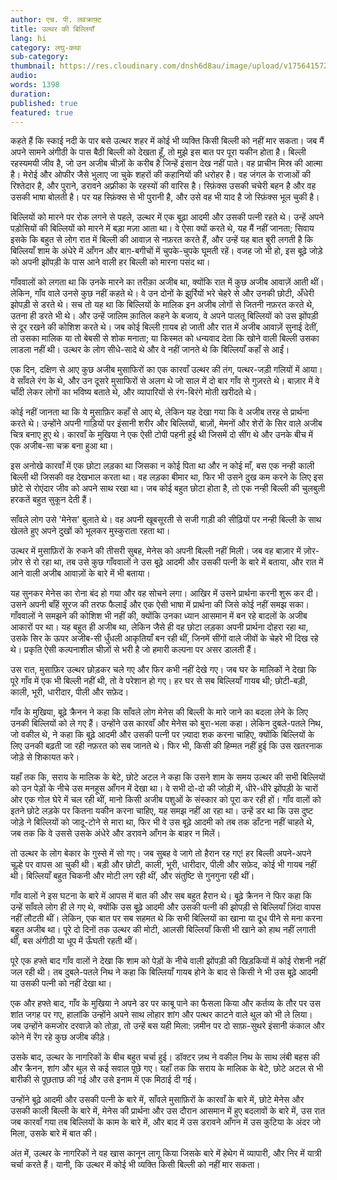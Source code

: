```yaml
---
author: एच. पी. लवक्राफ़्ट
title: उल्थर की बिल्लियाँ
lang: hi
category: लघु-कथा
sub-category:
thumbnail: https://res.cloudinary.com/dnsh6d8au/image/upload/v1756415721/The-Cats-of-Ulthar_jqyh5u.jpg
audio:
words: 1398
duration:
published: true
featured: true
---
```


कहते हैं कि स्काई नदी के पार बसे उल्थर शहर में कोई भी व्यक्ति किसी बिल्ली को नहीं मार सकता। जब मैं अपने सामने अंगीठी के पास बैठी बिल्ली को देखता हूँ, तो मुझे इस बात पर पूरा यकीन होता है। बिल्ली रहस्यमयी जीव है, जो उन अजीब चीज़ों के करीब है जिन्हें इंसान देख नहीं पाते। वह प्राचीन मिस्र की आत्मा है। मेरोई और ओफीर जैसे भुलाए जा चुके शहरों की कहानियों की धरोहर है। वह जंगल के राजाओं की रिश्तेदार है, और पुराने, डरावने अफ़्रीका के रहस्यों की वारिस है। स्फ़िंक्स उसकी चचेरी बहन है और वह उसकी भाषा बोलती है। पर यह स्फ़िंक्स से भी पुरानी है, और उसे वह भी याद है जो स्फ़िंक्स भूल चुकी है।

बिल्लियों को मारने पर रोक लगने से पहले, उल्थर में एक बूढ़ा आदमी और उसकी पत्नी रहते थे। उन्हें अपने पड़ोसियों की बिल्लियों को मारने में बड़ा मज़ा आता था। वे ऐसा क्यों करते थे, यह मैं नहीं जानता; सिवाय इसके कि बहुत से लोग रात में बिल्ली की आवाज़ से नफ़रत करते हैं, और उन्हें यह बात बुरी लगती है कि बिल्लियाँ शाम के अंधेरे में आँगन और बाग़-बगीचों में चुपके-चुपके घूमती रहें।
वजह जो भी हो, इस बूढ़े जोड़े को अपनी झोंपड़ी के पास आने वाली हर बिल्ली को मारना पसंद था। 

गाँववालों को लगता था कि उनके मारने का तरीक़ा अजीब था, क्योंकि रात में कुछ अजीब आवाज़ें आती थीं। लेकिन, गाँव वाले उनसे कुछ नहीं कहते थे। वे उन दोनों के झुर्रियों भरे चेहरे से और उनकी छोटी, अँधेरी झोपड़ी से डरते थे। सच तो यह था कि बिल्लियों के मालिक इन अजीब लोगों से जितनी नफ़रत करते थे, उतना ही डरते भी थे। और उन्हें जालिम क़ातिल कहने के बजाय, वे अपने पालतू बिल्लियों को उस झोंपड़ी से दूर रखने की कोशिश करते थे। जब कोई बिल्ली ग़ायब हो जाती और रात में अजीब आवाज़ें सुनाई देतीं, तो उसका मालिक या तो बेबसी से शोक मनाता; या किस्मत को धन्यवाद देता कि खोने वाली बिल्ली उसका लाडला नहीं थी। उल्थर के लोग सीधे-सादे थे और वे नहीं जानते थे कि बिल्लियाँ कहाँ से आईं।

एक दिन, दक्षिण से आए कुछ अजीब मुसाफिरों का एक कारवाँ उल्थर की तंग, पत्थर-जड़ी गलियों में आया। वे साँवले रंग के थे, और उन दूसरे मुसाफिरों से अलग थे जो साल में दो बार गाँव से गुज़रते थे। बाज़ार में वे चाँदी लेकर लोगों का भविष्य बताते थे, और व्यापारियों से रंग-बिरंगे मोती खरीदते थे।

कोई नहीं जानता था कि ये मुसाफ़िर कहाँ से आए थे, लेकिन यह देखा गया कि वे अजीब तरह से प्रार्थना करते थे। उन्होंने अपनी गाड़ियों पर इंसानी शरीर और बिल्लियों, बाज़ों, मेमनों और शेरों के सिर वाले अजीब चित्र बनाए हुए थे। कारवाँ के मुखिया ने एक ऐसी टोपी पहनी हुई थी जिसमें दो सींग थे और उनके बीच में एक अजीब-सा चक्र बना हुआ था।

इस अनोखे कारवाँ में एक छोटा लड़का था जिसका न कोई पिता था और न कोई माँ, बस एक नन्ही काली बिल्ली थी जिसकी वह देखभाल करता था। वह लड़का बीमार था, फिर भी उसने दुख कम करने के लिए इस छोटे से रोएंदार जीव को अपने साथ रखा था। जब कोई बहुत छोटा होता है, तो एक नन्ही  बिल्ली की चुलबुली हरकतें बहुत सुकून देती हैं।

साँवले लोग उसे 'मेनेस' बुलाते थे। वह अपनी खूबसूरती से सजी गाड़ी की सीढ़ियों पर नन्ही बिल्ली के साथ खेलते हुए अपने दुखों को भूलकर मुस्कुराता रहता था।

उल्थर में मुसाफ़िरों के रुकने की तीसरी सुबह, मेनेस को अपनी बिल्ली नहीं मिली। जब वह बाज़ार में ज़ोर-ज़ोर से रो रहा था, तब उसे कुछ गाँववालों ने उस बूढ़े आदमी और उसकी पत्नी के बारे में बताया, और रात में आने वाली अजीब आवाज़ों के बारे में भी बताया।

यह सुनकर मेनेस का रोना बंद हो गया और वह सोचने लगा। आखिर में उसने प्रार्थना करनी शुरू कर दी। उसने अपनी बाँहें सूरज की तरफ फैलाईं और एक ऐसी भाषा में प्रार्थना की जिसे कोई नहीं समझ सका। गाँववालों ने समझने की कोशिश भी नहीं की, क्योंकि उनका ध्यान आसमान में बन रहे बादलों के अजीब आकारों पर था। यह बहुत ही अजीब था, लेकिन जैसे ही वह छोटा लड़का अपनी प्रार्थना दोहरा रहा था, उसके सिर के ऊपर अजीब-सी धुँधली आकृतियाँ बन रही थीं, जिनमें सींगों वाले जीवों के चेहरे भी दिख रहे थे। प्रकृति ऐसी कल्पनाशील चीज़ों से भरी है जो हमारी कल्पना पर असर डालती हैं।

उस रात, मुसाफ़िर उल्थर छोड़कर चले गए और फिर कभी नहीं देखे गए। जब घर के मालिकों ने देखा कि पूरे गाँव में एक भी बिल्ली नहीं थी, तो वे परेशान हो गए। हर घर से सब बिल्लियाँ गायब थी; छोटी-बड़ी, काली, भूरी, धारीदार, पीली और सफ़ेद।

गाँव के मुखिया, बूढ़े क्रैनन ने कहा कि साँवले लोग मेनेस की बिल्ली के मारे जाने का बदला लेने के लिए उनकी बिल्लियों को ले गए हैं। उन्होंने उस कारवाँ और मेनेस को बुरा-भला कहा। लेकिन दुबले-पतले निथ, जो वकील थे, ने कहा कि बूढ़े आदमी और उसकी पत्नी पर ज़्यादा शक करना चाहिए, क्योंकि बिल्लियों के लिए उनकी बढ़ती जा रही नफ़रत को सब जानते थे। फिर भी, किसी की हिम्मत नहीं हुई कि उस खतरनाक जोड़े से शिकायत करे।

यहाँ तक कि, सराय के मालिक के बेटे, छोटे अटल ने कहा कि उसने शाम के समय उल्थर की सभी बिल्लियों को उन पेड़ों के नीचे उस मनहूस आँगन में देखा था। वे सभी दो-दो की जोड़ी में, धीरे-धीरे झोंपड़ी के चारों ओर एक गोल घेरे में चल रही थीं, मानो किसी अजीब पशुओं के संस्कार को पूरा कर रही हों। गाँव वालों को इतने छोटे लड़के पर कितना यकीन करना चाहिए, यह समझ नहीं आ रहा था। उन्हें डर था कि उस दुष्ट जोड़े ने बिल्लियों को जादू-टोने से मारा था, फिर भी वे उस बूढ़े आदमी को तब तक डाँटना नहीं चाहते थे, जब तक कि वे उससे उसके अंधेरे और डरावने आँगन के बाहर न मिलें।

तो उल्थर के लोग बेकार के गुस्से में सो गए। जब सुबह वे जागे तो हैरान रह गए! हर बिल्ली अपने-अपने चूल्हे पर वापस आ चुकी थी। बड़ी और छोटी, काली, भूरी, धारीदार, पीली और सफ़ेद, कोई भी गायब नहीं थी। बिल्लियाँ बहुत चिकनी और मोटी लग रही थीं, और संतुष्टि से गुनगुना रही थीं।

गाँव वालों ने इस घटना के बारे में आपस में बात की और सब बहुत हैरान थे। बूढ़े क्रैनन ने फिर कहा कि उन्हें साँवले लोग ही ले गए थे, क्योंकि उस बूढ़े आदमी और उसकी पत्नी की झोपड़ी से बिल्लियाँ ज़िंदा वापस नहीं लौटती थीं। लेकिन, एक बात पर सब सहमत थे कि सभी बिल्लियों का खाना या दूध पीने से मना करना बहुत अजीब था। पूरे दो दिनों तक उल्थर की मोटी, आलसी बिल्लियाँ किसी भी खाने को हाथ नहीं लगाती थीं, बस अंगीठी या धूप में ऊँघती रहती थीं।

पूरे एक हफ्ते बाद गाँव वालों ने देखा कि शाम को पेड़ों के नीचे वाली झोंपड़ी की खिड़कियों में कोई रोशनी नहीं जल रही थी। तब दुबले-पतले निथ ने कहा कि बिल्लियाँ गायब होने के बाद से किसी ने भी उस बूढ़े आदमी या उसकी पत्नी को नहीं देखा था।

एक और हफ्ते बाद, गाँव के मुखिया ने अपने डर पर काबू पाने का फैसला किया और कर्तव्य के तौर पर उस शांत जगह पर गए, हालांकि उन्होंने अपने साथ लोहार शांग और पत्थर काटने वाले थुल को भी ले लिया। जब उन्होंने कमजोर दरवाज़े को तोड़ा, तो उन्हें बस यही मिला: ज़मीन पर दो साफ़-सुथरे इंसानी कंकाल और कोने में रेंग रहे कुछ अजीब कीड़े।

उसके बाद, उल्थर के नागरिकों के बीच बहुत चर्चा हुई। डॉक्टर ज़थ ने वकील निथ के साथ लंबी बहस की और क्रैनन, शांग और थुल से कई सवाल पूछे गए। यहाँ तक कि सराय के मालिक के बेटे, छोटे अटल से भी बारीकी से पूछताछ की गई और उसे इनाम में एक मिठाई दी गई।

उन्होंने बूढ़े आदमी और उसकी पत्नी के बारे में, साँवले मुसाफ़िरों के कारवाँ के बारे में, छोटे मेनेस और उसकी काली बिल्ली के बारे में, मेनेस की प्रार्थना और उस दौरान आसमान में हुए बदलावों के बारे में, उस रात जब कारवाँ गया तब बिल्लियों के काम के बारे में, और बाद में उस डरावने आँगन में उस कुटिया के अंदर जो मिला, उसके बारे में बात की।

अंत में, उल्थर के नागरिकों ने वह खास कानून लागू किया जिसके बारे में हेथेग में व्यापारी, और निर में यात्री चर्चा करते हैं। यानी, कि उल्थर में कोई भी व्यक्ति किसी बिल्ली को नहीं मार सकता।